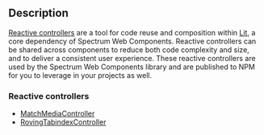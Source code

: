 ## Description

[Reactive controllers](https://lit.dev/docs/composition/controllers/) are a tool for code reuse and composition within [Lit](https://lit.dev), a core dependency of Spectrum Web Components. Reactive controllers can be shared across components to reduce both code complexity and size, and to deliver a consistent user experience. These reactive controllers are used by the Spectrum Web Components library and are published to NPM for you to leverage in your projects as well.

### Reactive controllers

-   [MatchMediaController](../match-media)
-   [RovingTabindexController](../roving-tab-index)
